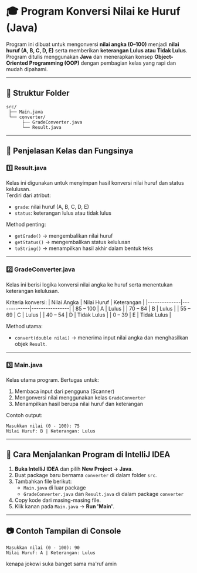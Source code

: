 
# 🎓 Program Konversi Nilai ke Huruf (Java)

Program ini dibuat untuk mengonversi **nilai angka (0–100)** menjadi **nilai huruf (A, B, C, D, E)** serta memberikan **keterangan Lulus atau Tidak Lulus**.  
Program ditulis menggunakan **Java** dan menerapkan konsep **Object-Oriented Programming (OOP)** dengan pembagian kelas yang rapi dan mudah dipahami.

---

## 🧩 Struktur Folder

```
src/
 ├── Main.java
 └── converter/
      ├── GradeConverter.java
      └── Result.java
```

---

## 📄 Penjelasan Kelas dan Fungsinya

### 1️⃣ Result.java
Kelas ini digunakan untuk menyimpan hasil konversi nilai huruf dan status kelulusan.  
Terdiri dari atribut:
- `grade`: nilai huruf (A, B, C, D, E)
- `status`: keterangan lulus atau tidak lulus

Method penting:
- `getGrade()` → mengembalikan nilai huruf
- `getStatus()` → mengembalikan status kelulusan
- `toString()` → menampilkan hasil akhir dalam bentuk teks

---

### 2️⃣ GradeConverter.java
Kelas ini berisi logika konversi nilai angka ke huruf serta menentukan keterangan kelulusan.

Kriteria konversi:
| Nilai Angka | Nilai Huruf | Keterangan     |
|--------------|-------------|----------------|
| 85 – 100     | A           | Lulus          |
| 70 – 84      | B           | Lulus          |
| 55 – 69      | C           | Lulus          |
| 40 – 54      | D           | Tidak Lulus    |
| 0 – 39       | E           | Tidak Lulus    |

Method utama:
- `convert(double nilai)` → menerima input nilai angka dan menghasilkan objek `Result`.

---

### 3️⃣ Main.java
Kelas utama program. Bertugas untuk:
1. Membaca input dari pengguna (Scanner)
2. Mengonversi nilai menggunakan kelas `GradeConverter`
3. Menampilkan hasil berupa nilai huruf dan keterangan

Contoh output:
```
Masukkan nilai (0 - 100): 75
Nilai Huruf: B | Keterangan: Lulus
```

---

## 🧭 Cara Menjalankan Program di IntelliJ IDEA

1. **Buka IntelliJ IDEA** dan pilih **New Project → Java**.
2. Buat package baru bernama `converter` di dalam folder `src`.
3. Tambahkan file berikut:
    - `Main.java` di luar package
    - `GradeConverter.java` dan `Result.java` di dalam package `converter`
4. Copy kode dari masing-masing file.
5. Klik kanan pada `Main.java` → **Run 'Main'**.

---

## 📷 Contoh Tampilan di Console

```
Masukkan nilai (0 - 100): 90
Nilai Huruf: A | Keterangan: Lulus
```
kenapa jokowi suka banget sama ma'ruf amin